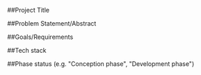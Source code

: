 ##Project Title

##Problem Statement/Abstract

##Goals/Requirements

##Tech stack

##Phase status (e.g. "Conception phase", "Development phase")

